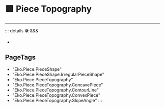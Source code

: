 
# 🟩  <eko>Piece Topography</eko>



---

<!-- =================================================== -->
<!-- =================================================== -->
<!-- =================================================== -->
<!-- =================================================== -->
<!-- =================================================== -->
::: details 🛠 <dev>&&&</dev>



-



<h2>PageTags</h2>

- "Eko.Piece.PieceShape"
- "Eko.Piece.PieceShape.IrregularPieceShape"
- "Eko.Piece.PieceTopography"
- "Eko.Piece.PieceTopography.ConcavePiece"
- "Eko.Piece.PieceTopography.ContourLine"
- "Eko.Piece.PieceTopography.ConvexPiece"
- "Eko.Piece.PieceTopography.SlopeAngle"
:::
